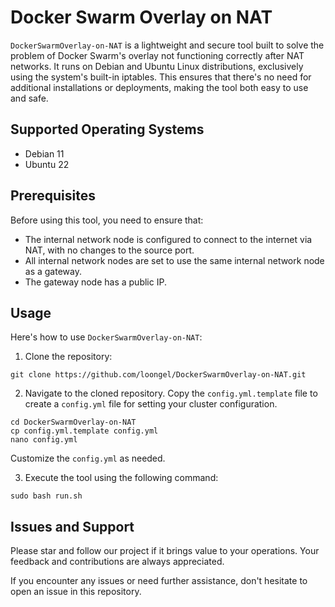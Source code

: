 # Docker Swarm Overlay on NAT

`DockerSwarmOverlay-on-NAT` is a lightweight and secure tool built to solve the problem of Docker Swarm's overlay not functioning correctly after NAT networks. It runs on Debian and Ubuntu Linux distributions, exclusively using the system's built-in iptables. This ensures that there's no need for additional installations or deployments, making the tool both easy to use and safe.

## Supported Operating Systems

- Debian 11
- Ubuntu 22

## Prerequisites

Before using this tool, you need to ensure that:

- The internal network node is configured to connect to the internet via NAT, with no changes to the source port.
- All internal network nodes are set to use the same internal network node as a gateway.
- The gateway node has a public IP.

## Usage

Here's how to use `DockerSwarmOverlay-on-NAT`:

1. Clone the repository:
```shell
git clone https://github.com/loongel/DockerSwarmOverlay-on-NAT.git
```

2. Navigate to the cloned repository. Copy the `config.yml.template` file to create a `config.yml` file for setting your cluster configuration.
```shell
cd DockerSwarmOverlay-on-NAT
cp config.yml.template config.yml
nano config.yml
```

Customize the `config.yml` as needed. 

3. Execute the tool using the following command:

```shell
sudo bash run.sh
```



## Issues and Support

Please star and follow our project if it brings value to your operations. Your feedback and contributions are always appreciated. 

If you encounter any issues or need further assistance, don't hesitate to open an issue in this repository. 

